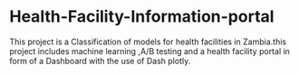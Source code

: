 # Health-Facility-Information-portal
This project is a Classification of models for health facilities in Zambia.this project includes machine learning ,A/B testing and a health facility portal in form of a Dashboard with the use of Dash plotly.
